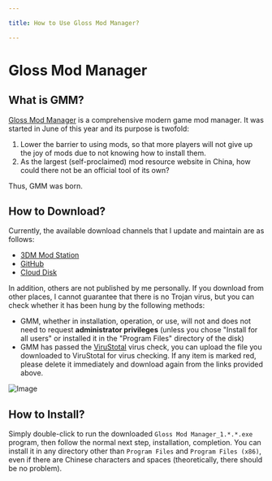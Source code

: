 ```yaml
---

title: How to Use Gloss Mod Manager?

---
```


# Gloss Mod Manager

## What is GMM?

[Gloss Mod Manager](https://mod.3dmgame.com/mod/197445) is a comprehensive modern game mod manager. It was started in June of this year and its purpose is twofold:
1. Lower the barrier to using mods, so that more players will not give up the joy of mods due to not knowing how to install them.
2. As the largest (self-proclaimed) mod resource website in China, how could there not be an official tool of its own?

Thus, GMM was born.

## How to Download?

Currently, the available download channels that I update and maintain are as follows:
- [3DM Mod Station](https://mod.3dmgame.com/mod/197445)
- [GitHub](https://github.com/GlossMod/Gloss-Mod-Manager/releases)
- [Cloud Disk](https://cloud.aoe.top/s/rmuL)

In addition, others are not published by me personally. If you download from other places, I cannot guarantee that there is no Trojan virus, but you can check whether it has been hung by the following methods:
- GMM, whether in installation, operation, or use, will not and does not need to request **administrator privileges** (unless you chose "Install for all users" or installed it in the "Program Files" directory of the disk)
- GMM has passed the [ViruStotal](https://www.virustotal.com/gui/home/upload) virus check, you can upload the file you downloaded to ViruStotal for virus checking. If any item is marked red, please delete it immediately and download again from the links provided above.

![Image](https://mod.3dmgame.com/static/upload/mod/202308/MOD64d5ae5a7e2a0.png@webp)

## How to Install?

Simply double-click to run the downloaded `Gloss Mod Manager_1.*.*.exe` program, then follow the normal next step, installation, completion. You can install it in any directory other than `Program Files` and `Program Files (x86)`, even if there are Chinese characters and spaces (theoretically, there should be no problem).